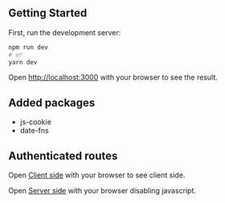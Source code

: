 ## Getting Started

First, run the development server:

```bash
npm run dev
# or
yarn dev
```

Open [http://localhost:3000](http://localhost:3000) with your browser to see the result.

## Added packages

- js-cookie
- date-fns

## Authenticated routes

Open [Client side](http://localhost:3000/private-client) with your browser to see client side.

Open [Server side](http://localhost:3000/private-ssr) with your browser disabling javascript.
